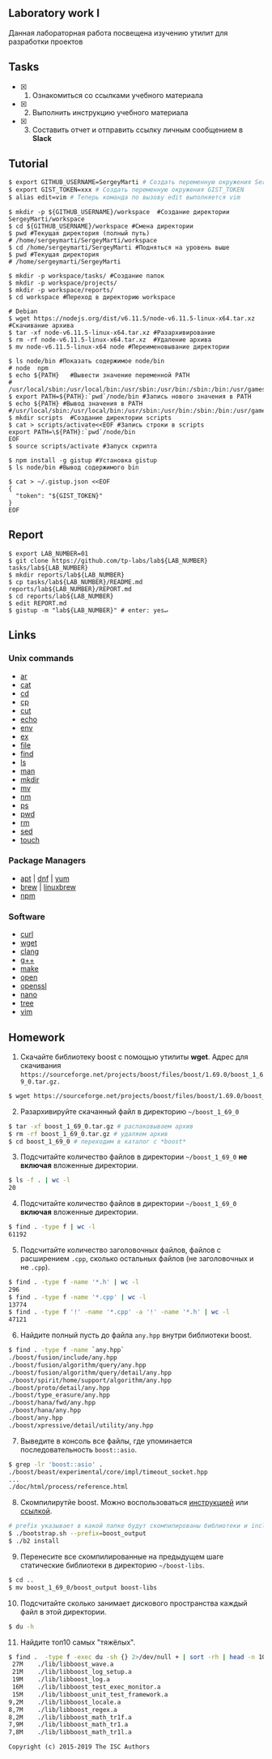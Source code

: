 ## Laboratory work I

Данная лабораторная работа посвещена изучению утилит для разработки проектов

## Tasks

- [x] 1. Ознакомиться со ссылками учебного материала
- [x] 2. Выполнить инструкцию учебного материала
- [x] 3. Составить отчет и отправить ссылку личным сообщением в **Slack**

## Tutorial

```bash
$ export GITHUB_USERNAME=SergeyMarti # Создать переменную окружения SergeyMarti
$ export GIST_TOKEN=xxx # Создать переменную окружения GIST_TOKEN
$ alias edit=vim # Теперь команда по вызову edit выполняется vim
```

```ShellSession
$ mkdir -p ${GITHUB_USERNAME}/workspace  #Создание директории SergeyMarti/workspace
$ cd ${GITHUB_USERNAME}/workspace #Смена директории
$ pwd #Текущая директория (полный путь)
# /home/sergeymarti/SergeyMarti/workspace
$ cd /home/sergeymarti/SergeyMarti #Подняться на уровень выше
$ pwd #Текущая директория
# /home/sergeymarti/SergeyMarti
```

```ShellSession
$ mkdir -p workspace/tasks/ #Создание папок
$ mkdir -p workspace/projects/
$ mkdir -p workspace/reports/
$ cd workspace #Переход в директорию workspace
```

```ShellSession
# Debian
$ wget https://nodejs.org/dist/v6.11.5/node-v6.11.5-linux-x64.tar.xz #Скачивание архива
$ tar -xf node-v6.11.5-linux-x64.tar.xz #Разархивирование
$ rm -rf node-v6.11.5-linux-x64.tar.xz  #Удаление архива
$ mv node-v6.11.5-linux-x64 node #Переименовывание директории
```

```ShellSession
$ ls node/bin #Показать содержимое node/bin
# node  npm
$ echo ${PATH}   #Вывести значение переменной PATH
# /usr/local/sbin:/usr/local/bin:/usr/sbin:/usr/bin:/sbin:/bin:/usr/games:/usr/local/games:/snap/bin
$ export PATH=${PATH}:`pwd`/node/bin #Запись нового значения в PATH
$ echo ${PATH} #Вывод значения в PATH
#/usr/local/sbin:/usr/local/bin:/usr/sbin:/usr/bin:/sbin:/bin:/usr/games:/usr/local/games:/snap/bin:/home/sergeymarti/SergeyMarti/workspace/node/bin
$ mkdir scripts  #Создание директории scripts
$ cat > scripts/activate<<EOF #Запись строки в scripts
export PATH=\${PATH}:`pwd`/node/bin
EOF
$ source scripts/activate #Запуск скрипта
```

```ShellSession
$ npm install -g gistup #Установка gistup
$ ls node/bin #Вывод содержимого bin
```

```ShellSession
$ cat > ~/.gistup.json <<EOF
{
  "token": "${GIST_TOKEN}"
}
EOF
```

## Report

```ShellSession
$ export LAB_NUMBER=01
$ git clone https://github.com/tp-labs/lab${LAB_NUMBER} tasks/lab${LAB_NUMBER}
$ mkdir reports/lab${LAB_NUMBER}
$ cp tasks/lab${LAB_NUMBER}/README.md reports/lab${LAB_NUMBER}/REPORT.md
$ cd reports/lab${LAB_NUMBER}
$ edit REPORT.md
$ gistup -m "lab${LAB_NUMBER}" # enter: yes↵
```

## Links

### Unix commands

- [ar](https://en.wikipedia.org/wiki/Ar_(Unix)) 
- [cat](https://en.wikipedia.org/wiki/Cat_(Unix)) 
- [cd](https://en.wikipedia.org/wiki/Cd_(command)) 
- [cp](https://en.wikipedia.org/wiki/Cp_(Unix)) 
- [cut](https://en.wikipedia.org/wiki/Cut_(Unix)) 
- [echo](https://en.wikipedia.org/wiki/Echo_(command)) 
- [env](https://en.wikipedia.org/wiki/Env_(shell)) 
- [ex](https://en.wikipedia.org/wiki/Ex_(editor)) 
- [file](https://en.wikipedia.org/wiki/File_(command)) 
- [find](https://en.wikipedia.org/wiki/Find) 
- [ls](https://en.wikipedia.org/wiki/Ls)
- [man](https://en.wikipedia.org/wiki/Man_page) 
- [mkdir](https://en.wikipedia.org/wiki/Mkdir) 
- [mv](https://en.wikipedia.org/wiki/Mv) 
- [nm](https://en.wikipedia.org/wiki/Nm_(Unix)) 
- [ps](https://en.wikipedia.org/wiki/Ps_(Unix))
- [pwd](https://en.wikipedia.org/wiki/Pwd)
- [rm](https://en.wikipedia.org/wiki/Rm_(Unix))
- [sed](https://en.wikipedia.org/wiki/Sed)
- [touch](https://en.wikipedia.org/wiki/Touch_(Unix))

### Package Managers

- [apt](http://help.ubuntu.ru/wiki/apt) | [dnf](https://en.wikipedia.org/wiki/DNF_(software)) | [yum](https://fedoraproject.org/wiki/Yum/ru)
- [brew](https://brew.sh) | [linuxbrew](http://linuxbrew.sh)
- [npm](https://docs.npmjs.com)

### Software

- [curl](https://www.gitbook.com/book/bagder/everything-curl/details)
- [wget](https://www.gnu.org/software/wget/manual/wget.pdf)
- [clang](https://clang.llvm.org)
- [g++](https://gcc.gnu.org/onlinedocs/gcc-4.0.2/gcc/G_002b_002b-and-GCC.html)
- [make](https://en.wikipedia.org/wiki/Make_(software))
- [open](https://developer.apple.com/legacy/library/documentation/Darwin/Reference/ManPages/man1/open.1.html)
- [openssl](https://www.openssl.org)
- [nano](https://www.nano-editor.org)
- [tree](https://linux.die.net/man/1/tree)
- [vim](http://www.vim.org)

## Homework

1. Скачайте библиотеку boost с помощью утилиты **wget**. Адрес для скачивания `https://sourceforge.net/projects/boost/files/boost/1.69.0/boost_1_69_0.tar.gz.`
```bash
$ wget https://sourceforge.net/projects/boost/files/boost/1.69.0/boost_1_69_0.tar.gz #скачиваем архив
```
2. Разархивируйте скачанный файл в директорию `~/boost_1_69_0`
```bash
$ tar -xf boost_1_69_0.tar.gz # распаковываем архив
$ rm -rf boost_1_69_0.tar.gz # удаляем архив
$ cd boost_1_69_0 # переходим в каталог с *boost*
 ```
3. Подсчитайте количество файлов в директории `~/boost_1_69_0` **не включая** вложенные директории.
``` bash
$ ls -f . | wc -l
20
  ```
4. Подсчитайте количество файлов в директории `~/boost_1_69_0` **включая** вложенные директории.
``` bash
$ find . -type f | wc -l
61192
  ```
5. Подсчитайте количество заголовочных файлов, файлов с расширением `.cpp`, сколько остальных файлов (не заголовочных и не `.cpp`).
```bash
$ find . -type f -name '*.h' | wc -l
296
$ find . -type f -name '*.cpp' | wc -l
13774
$ find . -type f '!' -name '*.cpp' -a '!' -name '*.h' | wc -l
47121
  ```
6. Найдите полный пусть до файла `any.hpp` внутри библиотеки boost.
``` bash
$ find . -type f -name `any.hpp`
./boost/fusion/include/any.hpp
./boost/fusion/algorithm/query/any.hpp
./boost/fusion/algorithm/query/detail/any.hpp
./boost/spirit/home/support/algorithm/any.hpp
./boost/proto/detail/any.hpp
./boost/type_erasure/any.hpp
./boost/hana/fwd/any.hpp
./boost/hana/any.hpp
./boost/any.hpp
./boost/xpressive/detail/utility/any.hpp
  ```
7. Выведите в консоль все файлы, где упоминается последовательность `boost::asio`.
``` bash
$ grep -lr 'boost::asio' .
./boost/beast/experimental/core/impl/timeout_socket.hpp
...
./doc/html/process/reference.html
```
8. Скомпилирутйе boost. Можно воспользоваться [инструкцией](https://www.boost.org/doc/libs/1_61_0/more/getting_started/unix-variants.html#or-build-custom-binaries) или 
[ссылкой](https://codeyarns.com/2017/01/24/how-to-build-boost-on-linux/).
```bash
# prefix указывает в какой папке будут скомпилированы библиотеки и include файлы
$ ./bootstrap.sh --prefix=boost_output 
$ ./b2 install
```
9. Перенесите все скомпилированные на предыдущем шаге статические библиотеки в директорию `~/boost-libs`.
``` bash
$ cd ..
$ mv boost_1_69_0/boost_output boost-libs
```
10. Подсчитайте сколько занимает дискового пространства каждый файл в этой директории.
``` bash
$ du -h
```
11. Найдите топ10 самых "тяжёлых".
``` bash
$ find .  -type f -exec du -sh {} 2>/dev/null + | sort -rh | head -n 10
 27M	./lib/libboost_wave.a
 21M	./lib/libboost_log_setup.a
 19M	./lib/libboost_log.a
 16M	./lib/libboost_test_exec_monitor.a
 15M	./lib/libboost_unit_test_framework.a
9,2M	./lib/libboost_locale.a
8,7M	./lib/libboost_regex.a
8,2M	./lib/libboost_math_tr1f.a
7,9M	./lib/libboost_math_tr1.a
7,8M	./lib/libboost_math_tr1l.a
```


 
```
Copyright (c) 2015-2019 The ISC Authors
```
